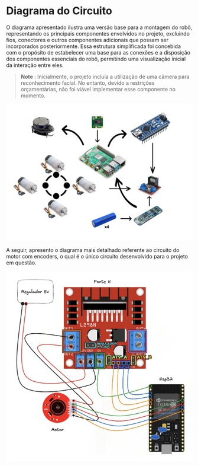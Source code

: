 # Diagrama do Circuito

O diagrama apresentado ilustra uma versão base para a montagem do robô, representando os principais componentes envolvidos no projeto, excluindo fios, conectores e outros componentes adicionais que possam ser incorporados posteriormente. Essa estrutura simplificada foi concebida com o propósito de estabelecer uma base para as conexões e a disposição dos componentes essenciais do robô, permitindo uma visualização inicial da interação entre eles.

   > **Note** :
   > Inicialmente, o projeto incluía a utilização de uma câmera para reconhecimento facial. No entanto, devido a restrições orçamentárias, não foi viável implementar esse componente no momento.
   
![Diagram Robot](./img/diagram.png)

A seguir, apresento o diagrama mais detalhado referente ao circuito do motor com encoders, o qual é o único circuito desenvolvido para o projeto em questão.

![Diagram Robot](./img/diagram_esp.png)